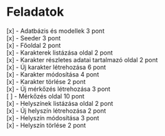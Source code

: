 # Feladatok

[x] - Adatbázis és modellek 3 pont  
[x] - Seeder 3 pont  
[x] - Főoldal 2 pont  
[x] - Karakterek listázása oldal 2 pont  
[x] - Karakter részletes adatai tartalmazó oldal 2 pont  
[x] - Új karakter létrehozása 6 pont  
[x] - Karakter módosítása 4 pont  
[x] - Karakter törlése 2 pont  
[x] - Új mérkőzés létrehozása 3 pont  
[ ] - Mérkőzés oldal 10 pont  
[x] - Helyszínek listázása oldal 2 pont  
[x] - Új helyszín létrehozása 2 pont  
[x] - Helyszín módosítása 3 pont  
[x] - Helyszín törlése 2 pont  
